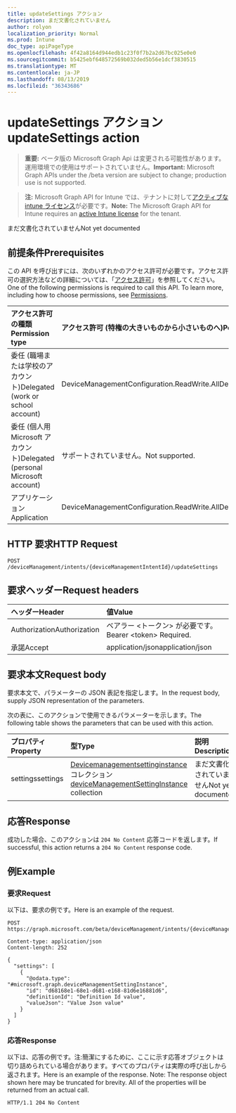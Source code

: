 ```yaml
---
title: updateSettings アクション
description: まだ文書化されていません
author: rolyon
localization_priority: Normal
ms.prod: Intune
doc_type: apiPageType
ms.openlocfilehash: 4f42a8164d944edb1c23f0f7b2a2d67bc025e0e0
ms.sourcegitcommit: b5425ebf648572569b032ded5b56e1dcf3830515
ms.translationtype: MT
ms.contentlocale: ja-JP
ms.lasthandoff: 08/13/2019
ms.locfileid: "36343686"
---
```

# <a name="updatesettings-action"></a><span data-ttu-id="763c8-103">updateSettings アクション</span><span class="sxs-lookup"><span data-stu-id="763c8-103">updateSettings action</span></span>

> <span data-ttu-id="763c8-104">**重要:** ベータ版の Microsoft Graph Api は変更される可能性があります。運用環境での使用はサポートされていません。</span><span class="sxs-lookup"><span data-stu-id="763c8-104">**Important:** Microsoft Graph APIs under the /beta version are subject to change; production use is not supported.</span></span>

> <span data-ttu-id="763c8-105">**注:** Microsoft Graph API for Intune では、テナントに対して[アクティブな intune ライセンス](https://go.microsoft.com/fwlink/?linkid=839381)が必要です。</span><span class="sxs-lookup"><span data-stu-id="763c8-105">**Note:** The Microsoft Graph API for Intune requires an [active Intune license](https://go.microsoft.com/fwlink/?linkid=839381) for the tenant.</span></span>

<span data-ttu-id="763c8-106">まだ文書化されていません</span><span class="sxs-lookup"><span data-stu-id="763c8-106">Not yet documented</span></span>

## <a name="prerequisites"></a><span data-ttu-id="763c8-107">前提条件</span><span class="sxs-lookup"><span data-stu-id="763c8-107">Prerequisites</span></span>
<span data-ttu-id="763c8-p101">この API を呼び出すには、次のいずれかのアクセス許可が必要です。アクセス許可の選択方法などの詳細については、「[アクセス許可](/graph/permissions-reference)」を参照してください。</span><span class="sxs-lookup"><span data-stu-id="763c8-p101">One of the following permissions is required to call this API. To learn more, including how to choose permissions, see [Permissions](/graph/permissions-reference).</span></span>

|<span data-ttu-id="763c8-110">アクセス許可の種類</span><span class="sxs-lookup"><span data-stu-id="763c8-110">Permission type</span></span>|<span data-ttu-id="763c8-111">アクセス許可 (特権の大きいものから小さいものへ)</span><span class="sxs-lookup"><span data-stu-id="763c8-111">Permissions (from most to least privileged)</span></span>|
|:---|:---|
|<span data-ttu-id="763c8-112">委任 (職場または学校のアカウント)</span><span class="sxs-lookup"><span data-stu-id="763c8-112">Delegated (work or school account)</span></span>|<span data-ttu-id="763c8-113">DeviceManagementConfiguration.ReadWrite.All</span><span class="sxs-lookup"><span data-stu-id="763c8-113">DeviceManagementConfiguration.ReadWrite.All</span></span>|
|<span data-ttu-id="763c8-114">委任 (個人用 Microsoft アカウント)</span><span class="sxs-lookup"><span data-stu-id="763c8-114">Delegated (personal Microsoft account)</span></span>|<span data-ttu-id="763c8-115">サポートされていません。</span><span class="sxs-lookup"><span data-stu-id="763c8-115">Not supported.</span></span>|
|<span data-ttu-id="763c8-116">アプリケーション</span><span class="sxs-lookup"><span data-stu-id="763c8-116">Application</span></span>|<span data-ttu-id="763c8-117">DeviceManagementConfiguration.ReadWrite.All</span><span class="sxs-lookup"><span data-stu-id="763c8-117">DeviceManagementConfiguration.ReadWrite.All</span></span>|

## <a name="http-request"></a><span data-ttu-id="763c8-118">HTTP 要求</span><span class="sxs-lookup"><span data-stu-id="763c8-118">HTTP Request</span></span>
<!-- {
  "blockType": "ignored"
}
-->
``` http
POST /deviceManagement/intents/{deviceManagementIntentId}/updateSettings
```

## <a name="request-headers"></a><span data-ttu-id="763c8-119">要求ヘッダー</span><span class="sxs-lookup"><span data-stu-id="763c8-119">Request headers</span></span>
|<span data-ttu-id="763c8-120">ヘッダー</span><span class="sxs-lookup"><span data-stu-id="763c8-120">Header</span></span>|<span data-ttu-id="763c8-121">値</span><span class="sxs-lookup"><span data-stu-id="763c8-121">Value</span></span>|
|:---|:---|
|<span data-ttu-id="763c8-122">Authorization</span><span class="sxs-lookup"><span data-stu-id="763c8-122">Authorization</span></span>|<span data-ttu-id="763c8-123">ベアラー &lt;トークン&gt; が必要です。</span><span class="sxs-lookup"><span data-stu-id="763c8-123">Bearer &lt;token&gt; Required.</span></span>|
|<span data-ttu-id="763c8-124">承諾</span><span class="sxs-lookup"><span data-stu-id="763c8-124">Accept</span></span>|<span data-ttu-id="763c8-125">application/json</span><span class="sxs-lookup"><span data-stu-id="763c8-125">application/json</span></span>|

## <a name="request-body"></a><span data-ttu-id="763c8-126">要求本文</span><span class="sxs-lookup"><span data-stu-id="763c8-126">Request body</span></span>
<span data-ttu-id="763c8-127">要求本文で、パラメーターの JSON 表記を指定します。</span><span class="sxs-lookup"><span data-stu-id="763c8-127">In the request body, supply JSON representation of the parameters.</span></span>

<span data-ttu-id="763c8-128">次の表に、このアクションで使用できるパラメーターを示します。</span><span class="sxs-lookup"><span data-stu-id="763c8-128">The following table shows the parameters that can be used with this action.</span></span>

|<span data-ttu-id="763c8-129">プロパティ</span><span class="sxs-lookup"><span data-stu-id="763c8-129">Property</span></span>|<span data-ttu-id="763c8-130">型</span><span class="sxs-lookup"><span data-stu-id="763c8-130">Type</span></span>|<span data-ttu-id="763c8-131">説明</span><span class="sxs-lookup"><span data-stu-id="763c8-131">Description</span></span>|
|:---|:---|:---|
|<span data-ttu-id="763c8-132">settings</span><span class="sxs-lookup"><span data-stu-id="763c8-132">settings</span></span>|<span data-ttu-id="763c8-133">[Devicemanagementsettinginstance](../resources/intune-deviceintent-devicemanagementsettinginstance.md)コレクション</span><span class="sxs-lookup"><span data-stu-id="763c8-133">[deviceManagementSettingInstance](../resources/intune-deviceintent-devicemanagementsettinginstance.md) collection</span></span>|<span data-ttu-id="763c8-134">まだ文書化されていません</span><span class="sxs-lookup"><span data-stu-id="763c8-134">Not yet documented</span></span>|



## <a name="response"></a><span data-ttu-id="763c8-135">応答</span><span class="sxs-lookup"><span data-stu-id="763c8-135">Response</span></span>
<span data-ttu-id="763c8-136">成功した場合、このアクションは `204 No Content` 応答コードを返します。</span><span class="sxs-lookup"><span data-stu-id="763c8-136">If successful, this action returns a `204 No Content` response code.</span></span>

## <a name="example"></a><span data-ttu-id="763c8-137">例</span><span class="sxs-lookup"><span data-stu-id="763c8-137">Example</span></span>

### <a name="request"></a><span data-ttu-id="763c8-138">要求</span><span class="sxs-lookup"><span data-stu-id="763c8-138">Request</span></span>
<span data-ttu-id="763c8-139">以下は、要求の例です。</span><span class="sxs-lookup"><span data-stu-id="763c8-139">Here is an example of the request.</span></span>
``` http
POST https://graph.microsoft.com/beta/deviceManagement/intents/{deviceManagementIntentId}/updateSettings

Content-type: application/json
Content-length: 252

{
  "settings": [
    {
      "@odata.type": "#microsoft.graph.deviceManagementSettingInstance",
      "id": "d68168e1-68e1-d681-e168-81d6e16881d6",
      "definitionId": "Definition Id value",
      "valueJson": "Value Json value"
    }
  ]
}
```

### <a name="response"></a><span data-ttu-id="763c8-140">応答</span><span class="sxs-lookup"><span data-stu-id="763c8-140">Response</span></span>
<span data-ttu-id="763c8-p102">以下は、応答の例です。注:簡潔にするために、ここに示す応答オブジェクトは切り詰められている場合があります。すべてのプロパティは実際の呼び出しから返されます。</span><span class="sxs-lookup"><span data-stu-id="763c8-p102">Here is an example of the response. Note: The response object shown here may be truncated for brevity. All of the properties will be returned from an actual call.</span></span>
``` http
HTTP/1.1 204 No Content
```






